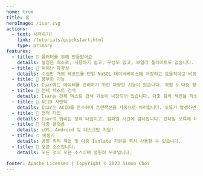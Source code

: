 ```yaml
---
home: true
title: 홈
heroImage: /isar.svg
actions:
  - text: 시작하기!
    link: /tutorials/quickstart.html
    type: primary
features:
  - title: 💙 플러터를 위해 만들었어요
    details: 설정은 최소로, 사용하기 쉽고, 구성도 없고, 보일러 플레이트도 없습니다. 코드 몇 줄만 추가하면 바로 시작할 수 있습니다.
  - title: 🚀 뛰어난 확장성
    details: 수십만 개의 레코드를 단일 NoSQL 데이터베이스에 저장하고 효율적이고 비동기적으로 쿼리할 수 있습니다.
  - title: 🍭 풍부한 기능
    details: Isar에는 데이터를 관리하기 위한 다양한 기능이 있습니다. 복합 & 다중 항목 인덱스, 쿼리 수정자, JSON 지원 등이 있습니다.
  - title: 🔎 전체 텍스트 검색
    details: Isar는 전체 텍스트 검색 기능이 내장되어 있습니다. 다중 항목 색인을 작성하고 레코드를 쉽게 검색할 수 있습니다.
  - title: 🧪 ACID 시멘틱
    details: Isar는 ACID를 준수하며 트랜잭션을 자동으로 처리합니다. 오류가 발생하면 변경 내용을 롤백합니다.
  - title: 💃 정적 타입
    details: Isar의 쿼리는 정적 타입이고, 컴파일 시간에 검사됩니다. 런타임 오류에 대해 걱정할 필요가 없습니다.
  - title: 📱 다중 플랫폼
    details: iOS, Android 및 데스크탑 지원!
  - title: ⏱ 비동기
    details: 병렬 쿼리 작업 및 다중 Isolate 지원을 즉시 사용할 수 있습니다.
  - title: 🦄 오픈 소스입니다.
    details: 모든 것이 오픈 소스이며 영원히 무료입니다.

footer: Apache Licensed | Copyright © 2023 Simon Choi
---
```

